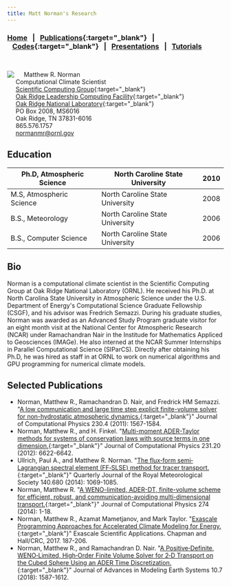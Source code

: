 ```yaml
---
title: Matt Norman's Research
---
```


### [Home](https://mrnorman.github.io)&nbsp;&nbsp;&nbsp;|&nbsp;&nbsp;&nbsp;[Publications](https://scholar.google.com/citations?user=rfPcopcAAAAJ&hl=en){:target="_blank"}&nbsp;&nbsp;&nbsp;|&nbsp;&nbsp;&nbsp;[Codes](https://github.com/mrnorman?tab=repositories){:target="_blank"}&nbsp;&nbsp;&nbsp;|&nbsp;&nbsp;&nbsp;[Presentations]()&nbsp;&nbsp;&nbsp;|&nbsp;&nbsp;&nbsp;[Tutorials]()

<br />

<img src="https://mrnorman.github.io/norman-200.jpg" align="left">&nbsp;&nbsp;&nbsp;&nbsp;&nbsp;Matthew R. Norman<br />
&nbsp;&nbsp;&nbsp;&nbsp;&nbsp;Computational Climate Scientist<br />
&nbsp;&nbsp;&nbsp;&nbsp;&nbsp;[Scientific Computing Group](https://www.olcf.ornl.gov/about-olcf/olcf-groups/scientific-computing){:target="_blank"}<br />
&nbsp;&nbsp;&nbsp;&nbsp;&nbsp;[Oak Ridge Leadership Computing Facility](https://www.olcf.ornl.gov){:target="_blank"}<br />
&nbsp;&nbsp;&nbsp;&nbsp;&nbsp;[Oak Ridge National Laboratory](https://www.ornl.gov){:target="_blank"}<br />
&nbsp;&nbsp;&nbsp;&nbsp;&nbsp;PO Box 2008, MS6016<br />
&nbsp;&nbsp;&nbsp;&nbsp;&nbsp;Oak Ridge, TN 37831-6016<br />
&nbsp;&nbsp;&nbsp;&nbsp;&nbsp;865.576.1757<br />
&nbsp;&nbsp;&nbsp;&nbsp;&nbsp;[normanmr@ornl.gov](mailto:normanmr@ornl.gov)
    
## Education
Ph.D, Atmospheric Science | North Caroline State University | 2010
--------------------------|---------------------------------|-----
M.S, Atmospheric Science  | North Caroline State University | 2008
B.S., Meteorology         | North Caroline State University | 2006
B.S., Computer Science    | North Caroline State University | 2006

## Bio
Norman is a computational climate scientist in the Scientific Computing Group at Oak Ridge National Laboratory (ORNL). He received his Ph.D. at North Carolina State University in Atmospheric Science under the U.S. Department of Energy's Computational Science Graduate Fellowship (CSGF), and his advisor was Fredrich Semazzi. During his graduate studies, Norman was awarded as an Advanced Study Program graduate visitor for an eight month visit at the National Center for Atmospheric Research (NCAR) under Ramachandran Nair in the Institude for Mathematics Appliced to Geosciences (IMAGe). He also interned at the NCAR Summer Internships in Parallel Computational Science (SIParCS). Directly after obtaining his Ph.D, he was hired as staff in at ORNL to work on numerical algorithms and GPU programming for numerical climate models.

## Selected Publications
* Norman, Matthew R., Ramachandran D. Nair, and Fredrick HM Semazzi. "[A low communication and large time step explicit finite-volume solver for non-hydrostatic atmospheric dynamics.](https://mrnorman.github.io/low_communication_jcp.pdf){:target="_blank"}" Journal of Computational Physics 230.4 (2011): 1567-1584.
* Norman, Matthew R., and H. Finkel. "[Multi-moment ADER-Taylor methods for systems of conservation laws with source terms in one dimension.](https://mrnorman.github.io/ader_taylor_jcp.pdf){:target="_blank"}" Journal of Computational Physics 231.20 (2012): 6622-6642.
* Ullrich, Paul A., and Matthew R. Norman. "[The flux‐form semi‐Lagrangian spectral element (FF‐SLSE) method for tracer transport.](https://rmets.onlinelibrary.wiley.com/doi/pdf/10.1002/qj.2184){:target="_blank"}" Quarterly Journal of the Royal Meteorological Society 140.680 (2014): 1069-1085.
* Norman, Matthew R. "[A WENO-limited, ADER-DT, finite-volume scheme for efficient, robust, and communication-avoiding multi-dimensional transport.](weno_ader_transport_jcp.pdf){:target="_blank"}" Journal of Computational Physics 274 (2014): 1-18.
* Norman, Matthew R., Azamat Mametjanov, and Mark Taylor. "[Exascale Programming Approaches for Accelerated Climate Modeling for Energy.](https://books.google.com/books?hl=en&lr=&id=smlQDwAAQBAJ&oi=fnd&pg=PA187&ots=Erjun5d4YN&sig=awoi7MIMYmQU6ddv5bIZNfVeMUw#v=onepage&q&f=false){:target="_blank"}" Exascale Scientific Applications. Chapman and Hall/CRC, 2017. 187-206.
* Norman, Matthew R., and Ramachandran D. Nair. "[A Positive‐Definite, WENO‐Limited, High‐Order Finite Volume Solver for 2‐D Transport on the Cubed Sphere Using an ADER Time Discretization.](https://agupubs.onlinelibrary.wiley.com/doi/pdf/10.1029/2017MS001247){:target="_blank"}" Journal of Advances in Modeling Earth Systems 10.7 (2018): 1587-1612.

